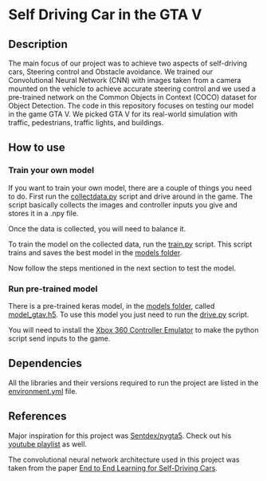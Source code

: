 # Self Driving Car in the GTA V #

## Description ##

The main focus of our project was to achieve two aspects of self-driving cars, Steering control and Obstacle avoidance. We trained our Convolutional Neural Network (CNN) with images taken from a camera mounted on the vehicle to achieve accurate steering control and we used a pre-trained network on the Common Objects in Context (COCO) dataset for Object Detection. The code in this repository focuses on testing our model in the game GTA V. We picked GTA V for its real-world simulation with traffic, pedestrians, traffic lights, and buildings.

## How to use ##

### Train your own model ###

If you want to train your own model, there are a couple of things you need to do. First run the [collectdata.py](https://github.com/AnkithGujar/Self-Driving-Car-in-GTA-V/blob/master/collectdata.py) script and drive around in the game. The script basically collects the images and controller inputs you give and stores it in a .npy file. 

Once the data is collected, you will need to balance it. 

To train the model on the collected data, run the [train.py](https://github.com/AnkithGujar/Self-Driving-Car-in-GTA-V/blob/master/train.py) script. This script trains and saves the best model in the [models folder](https://github.com/AnkithGujar/Self-Driving-Car-in-GTA-V/tree/master/models). 

Now follow the steps mentioned in the next section to test the model.

### Run pre-trained model ###

There is a pre-trained keras model, in the [models folder](https://github.com/AnkithGujar/Self-Driving-Car-in-GTA-V/tree/master/models), called [model_gtav.h5](https://github.com/AnkithGujar/Self-Driving-Car-in-GTA-V/blob/master/models/model_gtav.h5). To use this model you just need to run the [drive.py](https://github.com/AnkithGujar/Self-Driving-Car-in-GTA-V/blob/master/drive.py) script.

You will need to install the [Xbox 360 Controller Emulator](https://www.x360ce.com/) to make the python script send inputs to the game.

## Dependencies ##

All the libraries and their versions required to run the project are listed in the [environment.yml](https://github.com/AnkithGujar/Self-Driving-Car-in-GTA-V/blob/master/environment.yml) file.

## References ##

Major inspiration for this project was [Sentdex/pygta5](https://github.com/Sentdex/pygta5). Check out his [youtube playlist](https://www.youtube.com/playlist?list=PLQVvvaa0QuDeETZEOy4VdocT7TOjfSA8a) as well.

The convolutional neural network architecture used in this project was taken from the paper [End to End Learning for Self-Driving Cars](https://arxiv.org/abs/1604.07316).